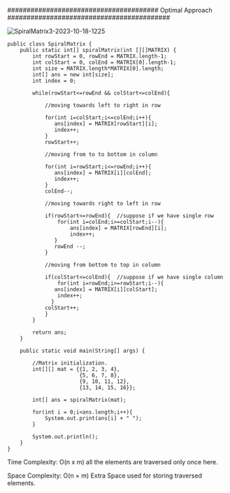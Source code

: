 ####################################### Optimal Approach ##########################################

![SpiralMatrix3-2023-10-18-1225](https://github.com/murali-1999/learning_DSA/assets/71452201/6b4f4d10-9209-4b5d-b1b9-0bb69b6e70b1)

```
public class SpiralMatrix {
    public static int[] spiralMatrix(int [][]MATRIX) {
        int rowStart = 0, rowEnd = MATRIX.length-1;
        int colStart = 0, colEnd = MATRIX[0].length-1;
        int size = MATRIX.length*MATRIX[0].length;
        int[] ans = new int[size];
        int index = 0;

        while(rowStart<=rowEnd && colStart<=colEnd){

            //moving towards left to right in row

            for(int i=colStart;i<=colEnd;i++){
               ans[index] = MATRIX[rowStart][i];
               index++;
            }
            rowStart++;
            
            //moving from to to bottom in column

            for(int i=rowStart;i<=rowEnd;i++){
               ans[index] = MATRIX[i][colEnd];
               index++; 
            }
            colEnd--;

            //moving towards right to left in row

            if(rowStart<=rowEnd){  //suppose if we have single row 
                for(int i=colEnd;i>=colStart;i--){
                    ans[index] = MATRIX[rowEnd][i];
                    index++;
               }
               rowEnd --;
            }
            
            //moving from bottom to top in column

            if(colStart<=colEnd){  //suppose if we have single column
                for(int i=rowEnd;i>=rowStart;i--){
               ans[index] = MATRIX[i][colStart];
                index++;
              }
            colStart++;
            }
        }

        return ans;
    }

    public static void main(String[] args) {
        
        //Matrix initialization.
        int[][] mat = {{1, 2, 3, 4},
                       {5, 6, 7, 8},
                       {9, 10, 11, 12},
                       {13, 14, 15, 16}};
        
        int[] ans = spiralMatrix(mat);

        for(int i = 0;i<ans.length;i++){
            System.out.print(ans[i] + " ");
        }

        System.out.println();
    }
}
```


Time Complexity: O(n x m) all the elements are traversed only once here.

Space Complexity: O(n × m) Extra Space used for storing traversed elements.

